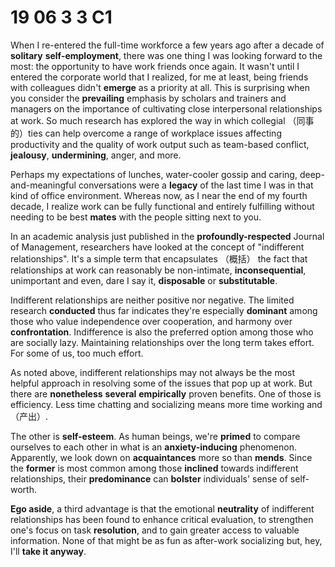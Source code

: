 <style scope>
strong, b { color: var(--vp-c-yellow-light); cursor: pointer; }
</style>
<script setup lang='ts'>
import words from '../public/assets/CET6/article-3'
import { useData } from 'vitepress'
import { computed } from 'vue'
import { NDialogProvider, lightTheme, darkTheme } from 'naive-ui'
import { default as NConfigProvider } from 'naive-ui/lib/config-provider/src/ConfigProvider'
import TranslateProvider from '../public/components/CET6/TranslateProvider.vue'
const { isDark } = useData()
const theme = computed(() => isDark.value ? darkTheme : lightTheme)
</script>

# 19 06 3 3 C1
When I re-entered the full-time workforce a few years ago after a decade of **solitary** **self-employment**, there was one thing I was looking forward to the most: the opportunity to have work friends once again. It wasn't until I entered the corporate world that I realized, for me at least, being friends with colleagues didn't **emerge** as a priority at all. This is surprising when you consider the **prevailing** emphasis by scholars and trainers and managers on the importance of cultivating close interpersonal relationships at work. So much research has explored the way in which collegial （同事的）ties can help overcome a range of workplace issues affecting productivity and the quality of work output such as team-based conflict, **jealousy**, **undermining**, anger, and more.



Perhaps my expectations of lunches, water-cooler gossip and caring, deep-and-meaningful conversations were a **legacy** of the last time I was in that kind of office environment. Whereas now, as I near the end of my fourth decade, I realize work can be fully functional and entirely fulfilling without needing to be best **mates** with the people sitting next to you.



In an academic analysis just published in the **profoundly-respected** Journal of Management, researchers have looked at the concept of "indifferent relationships". It's a simple term that encapsulates （概括） the fact that relationships at work can reasonably be non-intimate, **inconsequential**, unimportant and even, dare I say it, **disposable** or **substitutable**.



Indifferent relationships are neither positive nor negative. The limited research **conducted** thus far indicates they're especially **dominant** among those who value independence over cooperation, and harmony over **confrontation**. Indifference is also the preferred option among those who are socially lazy. Maintaining relationships over the long term takes effort. For some of us, too much effort.



As noted above, indifferent relationships may not always be the most helpful approach in resolving some of the issues that pop up at work. But there are **nonetheless** **several** **empirically** proven benefits. One of those is efficiency. Less time chatting and socializing means more time working and（产出）.



The other is **self-esteem**. As human beings, we're **primed** to compare ourselves to each other in what is an **anxiety-inducing** phenomenon. Apparently, we look down on **acquaintances** more so than **mends**. Since the **former** is most common among those **inclined** towards indifferent relationships, their **predominance** can **bolster** individuals' sense of self-worth.



**Ego aside**, a third advantage is that the emotional **neutrality** of indifferent relationships has been found to enhance critical evaluation, to strengthen one's focus on task **resolution**, and to gain greater access to valuable information. None of that might be as fun as after-work socializing but, hey, I'll **take it anyway**.

<n-config-provider :theme="theme">
   <n-dialog-provider>
      <translate-provider :words="words" />
   </n-dialog-provider>
</n-config-provider>
